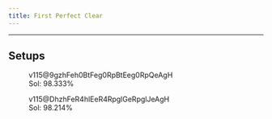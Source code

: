```yaml
---
title: First Perfect Clear
---
```


___
## Setups
<figure class = "Rot180">
	<fumen>v115@9gzhFeh0BtFeg0RpBtEeg0RpQeAgH</fumen>
	<figcaption><span title = "4956/5040">Sol: 98.333%</span></figcaption>
</figure>
<figure class = "Rot90">
	<fumen>v115@DhzhFeR4hlEeR4RpglGeRpglJeAgH</fumen>
	<figcaption><span title = "4950/5040">Sol: 98.214%</span></figcaption>
</figure>